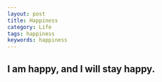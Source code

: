 ```yaml
---
layout: post
title: Happiness
category: Life
tags: happiness
keywords: happiness
---
```


## I am happy, and I will stay happy.
